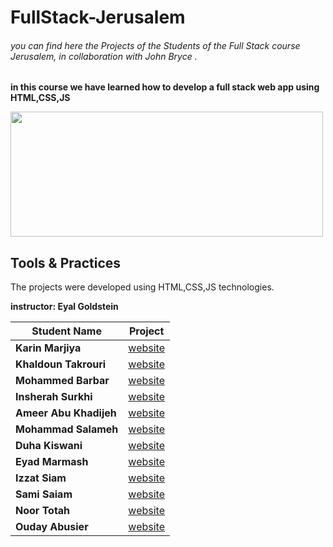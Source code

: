 # FullStack-Jerusalem
###### you can find here the Projects of the Students of the Full Stack course Jerusalem, in collaboration with John Bryce .
**in this course we have learned how to develop a full stack web app using HTML,CSS,JS**


<img src="https://upload.wikimedia.org/wikipedia/commons/8/89/John_bryce_logo.jpg" width="500" height="200"/>


## Tools & Practices
The projects were developed using HTML,CSS,JS technologies.

**instructor: Eyal Goldstein**

Student Name | 	Project |
--- | --- |
**Karin Marjiya** |	[website](https://karinmarjieh.github.io/simpleweb)
**Khaldoun Takrouri** |	[website](https://kht75.github.io/jerWepDevelopment/)
**Mohammed Barbar** |	[website](https://mohammedbarbar.github.io/Draft/)
**Insherah Surkhi** |	[website](https://insherah-surkhi.github.io/relax-tone)
**Ameer Abu Khadijeh** |	[website](https://github.com/ameerabukhadijeh)
**Mohammad Salameh** |	[website](https://mohammadsalameh12.github.io/clock/)
**Duha Kiswani** |	[website](https://duha-se.github.io/Ex/)
**Eyad Marmash** |	[website](https://eyadma.github.io/eyadmcv/)
**Izzat Siam** |	[website](https://izzat-jb.github.io/HW1onGH/)
**Sami Saiam** |	[website](https://samisaiam.github.io/world-nature/)
**Noor Totah** |	[website](https://noortotah.github.io/try-github-pages/)
**Ouday Abusier** |	[website](https://ouday-abusier.github.io/oday-s-website/)
